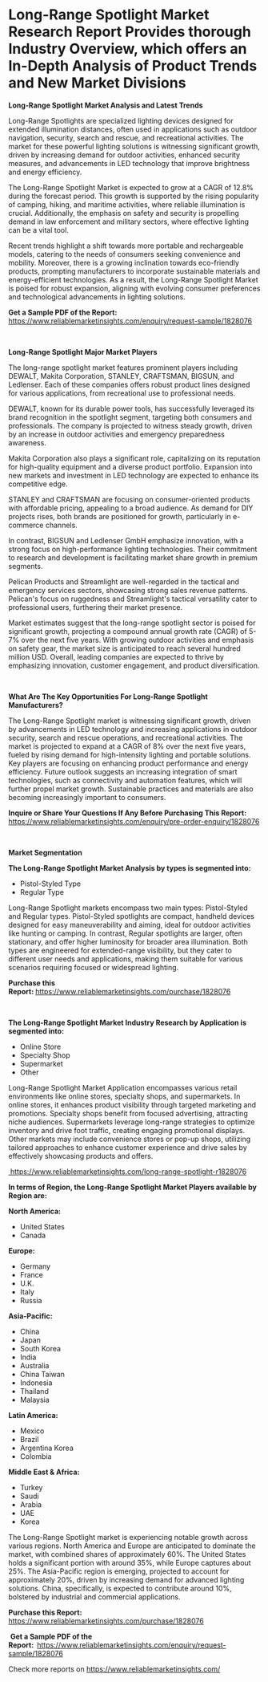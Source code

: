 <p><h1>Long-Range Spotlight Market Research Report Provides thorough Industry Overview, which offers an In-Depth Analysis of Product Trends and New Market Divisions</h1></p><p><strong>Long-Range Spotlight Market Analysis and Latest Trends</strong></p>
<p><p>Long-Range Spotlights are specialized lighting devices designed for extended illumination distances, often used in applications such as outdoor navigation, security, search and rescue, and recreational activities. The market for these powerful lighting solutions is witnessing significant growth, driven by increasing demand for outdoor activities, enhanced security measures, and advancements in LED technology that improve brightness and energy efficiency.</p><p>The Long-Range Spotlight Market is expected to grow at a CAGR of 12.8% during the forecast period. This growth is supported by the rising popularity of camping, hiking, and maritime activities, where reliable illumination is crucial. Additionally, the emphasis on safety and security is propelling demand in law enforcement and military sectors, where effective lighting can be a vital tool.</p><p>Recent trends highlight a shift towards more portable and rechargeable models, catering to the needs of consumers seeking convenience and mobility. Moreover, there is a growing inclination towards eco-friendly products, prompting manufacturers to incorporate sustainable materials and energy-efficient technologies. As a result, the Long-Range Spotlight Market is poised for robust expansion, aligning with evolving consumer preferences and technological advancements in lighting solutions.</p></p>
<p><strong>Get a Sample PDF of the Report:&nbsp;</strong> <a href="https://www.reliablemarketinsights.com/enquiry/request-sample/1828076?utm_campaign=3033&utm_medium=2&utm_source=Github&utm_content=ia&utm_term=05042025&utm_id=long-range-spotlight">https://www.reliablemarketinsights.com/enquiry/request-sample/1828076</a></p>
<p>&nbsp;</p>
<p><strong>Long-Range Spotlight Major Market Players</strong></p>
<p><p>The long-range spotlight market features prominent players including DEWALT, Makita Corporation, STANLEY, CRAFTSMAN, BIGSUN, and Ledlenser. Each of these companies offers robust product lines designed for various applications, from recreational use to professional needs.</p><p>DEWALT, known for its durable power tools, has successfully leveraged its brand recognition in the spotlight segment, targeting both consumers and professionals. The company is projected to witness steady growth, driven by an increase in outdoor activities and emergency preparedness awareness.</p><p>Makita Corporation also plays a significant role, capitalizing on its reputation for high-quality equipment and a diverse product portfolio. Expansion into new markets and investment in LED technology are expected to enhance its competitive edge.</p><p>STANLEY and CRAFTSMAN are focusing on consumer-oriented products with affordable pricing, appealing to a broad audience. As demand for DIY projects rises, both brands are positioned for growth, particularly in e-commerce channels.</p><p>In contrast, BIGSUN and Ledlenser GmbH emphasize innovation, with a strong focus on high-performance lighting technologies. Their commitment to research and development is facilitating market share growth in premium segments.</p><p>Pelican Products and Streamlight are well-regarded in the tactical and emergency services sectors, showcasing strong sales revenue patterns. Pelican's focus on ruggedness and Streamlight's tactical versatility cater to professional users, furthering their market presence.</p><p>Market estimates suggest that the long-range spotlight sector is poised for significant growth, projecting a compound annual growth rate (CAGR) of 5-7% over the next five years. With growing outdoor activities and emphasis on safety gear, the market size is anticipated to reach several hundred million USD. Overall, leading companies are expected to thrive by emphasizing innovation, customer engagement, and product diversification.</p></p>
<p>&nbsp;</p>
<p><strong>What Are The Key Opportunities For Long-Range Spotlight Manufacturers?</strong></p>
<p><p>The Long-Range Spotlight market is witnessing significant growth, driven by advancements in LED technology and increasing applications in outdoor security, search and rescue operations, and recreational activities. The market is projected to expand at a CAGR of 8% over the next five years, fueled by rising demand for high-intensity lighting and portable solutions. Key players are focusing on enhancing product performance and energy efficiency. Future outlook suggests an increasing integration of smart technologies, such as connectivity and automation features, which will further propel market growth. Sustainable practices and materials are also becoming increasingly important to consumers.</p></p>
<p><strong>Inquire or Share Your Questions If Any Before Purchasing This Report:</strong> <a href="https://www.reliablemarketinsights.com/enquiry/pre-order-enquiry/1828076?utm_campaign=3033&utm_medium=2&utm_source=Github&utm_content=ia&utm_term=05042025&utm_id=long-range-spotlight">https://www.reliablemarketinsights.com/enquiry/pre-order-enquiry/1828076</a></p>
<p>&nbsp;</p>
<p><strong>Market Segmentation</strong></p>
<p><strong>The Long-Range Spotlight Market Analysis by types is segmented into:</strong></p>
<p><ul><li>Pistol-Styled Type</li><li>Regular Type</li></ul></p>
<p><p>Long-Range Spotlight markets encompass two main types: Pistol-Styled and Regular types. Pistol-Styled spotlights are compact, handheld devices designed for easy maneuverability and aiming, ideal for outdoor activities like hunting or camping. In contrast, Regular spotlights are larger, often stationary, and offer higher luminosity for broader area illumination. Both types are engineered for extended-range visibility, but they cater to different user needs and applications, making them suitable for various scenarios requiring focused or widespread lighting.</p></p>
<p><strong>Purchase this Report:&nbsp;</strong><a href="https://www.reliablemarketinsights.com/purchase/1828076?utm_campaign=3033&utm_medium=2&utm_source=Github&utm_content=ia&utm_term=05042025&utm_id=long-range-spotlight">https://www.reliablemarketinsights.com/purchase/1828076</a></p>
<p>&nbsp;</p>
<p><strong>The Long-Range Spotlight Market Industry Research by Application is segmented into:</strong></p>
<p><ul><li>Online Store</li><li>Specialty Shop</li><li>Supermarket</li><li>Other</li></ul></p>
<p><p>Long-Range Spotlight Market Application encompasses various retail environments like online stores, specialty shops, and supermarkets. In online stores, it enhances product visibility through targeted marketing and promotions. Specialty shops benefit from focused advertising, attracting niche audiences. Supermarkets leverage long-range strategies to optimize inventory and drive foot traffic, creating engaging promotional displays. Other markets may include convenience stores or pop-up shops, utilizing tailored approaches to enhance customer experience and drive sales by effectively showcasing products and offers.</p></p>
<p><a href="https://www.reliablemarketinsights.com/long-range-spotlight-r1828076?utm_campaign=3033&utm_medium=2&utm_source=Github&utm_content=ia&utm_term=05042025&utm_id=long-range-spotlight">&nbsp;https://www.reliablemarketinsights.com/long-range-spotlight-r1828076</a></p>
<p><strong>In terms of Region, the Long-Range Spotlight Market Players available by Region are:</strong></p>
<p>
    <p> <strong> North America: </strong>
        <ul>
            <li>United States</li>
            <li>Canada</li>
        </ul>
        </p> 
    <p> <strong> Europe: </strong>
        <ul>
            <li>Germany</li>
            <li>France</li>
            <li>U.K.</li>
            <li>Italy</li>
            <li>Russia</li>
        </ul>
        </p> 
    <p> <strong> Asia-Pacific: </strong>
        <ul>
            <li>China</li>
            <li>Japan</li>
            <li>South Korea</li>
            <li>India</li>
            <li>Australia</li>
            <li>China Taiwan</li>
            <li>Indonesia</li>
            <li>Thailand</li>
            <li>Malaysia</li>
        </ul>
        </p> 
    <p> <strong> Latin America: </strong>
        <ul>
            <li>Mexico</li>
            <li>Brazil</li>
            <li>Argentina Korea</li>
            <li>Colombia</li>
        </ul>
        </p> 
    <p> <strong> Middle East & Africa: </strong>
        <ul>
            <li>Turkey</li>
            <li>Saudi</li>
            <li>Arabia</li>
            <li>UAE</li>
            <li>Korea</li>
        </ul>
    </p>
    </p>
<p><p>The Long-Range Spotlight market is experiencing notable growth across various regions. North America and Europe are anticipated to dominate the market, with combined shares of approximately 60%. The United States holds a significant portion with around 35%, while Europe captures about 25%. The Asia-Pacific region is emerging, projected to account for approximately 20%, driven by increasing demand for advanced lighting solutions. China, specifically, is expected to contribute around 10%, bolstered by industrial and commercial applications.</p></p>
<p><strong>Purchase this Report: </strong><a href="https://www.reliablemarketinsights.com/purchase/1828076?utm_campaign=3033&utm_medium=2&utm_source=Github&utm_content=ia&utm_term=05042025&utm_id=long-range-spotlight">https://www.reliablemarketinsights.com/purchase/1828076</a></p>
<p>&nbsp;<strong>Get a Sample PDF of the Report:&nbsp;&nbsp;</strong><a href="https://www.reliablemarketinsights.com/enquiry/request-sample/1828076?utm_campaign=3033&utm_medium=2&utm_source=Github&utm_content=ia&utm_term=05042025&utm_id=long-range-spotlight">https://www.reliablemarketinsights.com/enquiry/request-sample/1828076</a></p>
<p><strong></strong></p>
<p>Check more reports on <a href="https://www.reliablemarketinsights.com/?utm_campaign=3033&utm_medium=2&utm_source=Github&utm_content=ia&utm_term=05042025&utm_id=long-range-spotlight">https://www.reliablemarketinsights.com/</a></p>